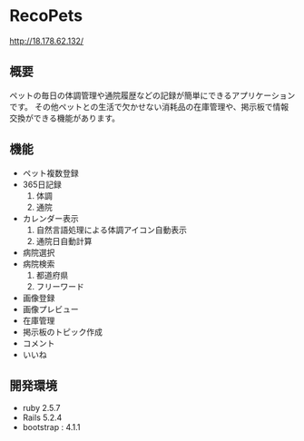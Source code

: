 # RecoPets

<http://18.178.62.132/>

## 概要
ペットの毎日の体調管理や通院履歴などの記録が簡単にできるアプリケーションです。
その他ペットとの生活で欠かせない消耗品の在庫管理や、掲示板で情報交換ができる機能があります。

## 機能
- ペット複数登録
- 365日記録
  1. 体調
  1. 通院
- カレンダー表示
  1. 自然言語処理による体調アイコン自動表示
  1. 通院日自動計算
- 病院選択
- 病院検索
  1. 都道府県
  1. フリーワード
- 画像登録
- 画像プレビュー
- 在庫管理
- 掲示板のトピック作成
- コメント
- いいね

## 開発環境
- ruby 2.5.7
- Rails 5.2.4
- bootstrap : 4.1.1
